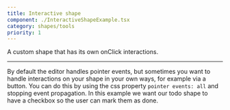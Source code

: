 ```yaml
---
title: Interactive shape
component: ./InteractiveShapeExample.tsx
category: shapes/tools
priority: 1
---
```


A custom shape that has its own onClick interactions.

---

By default the editor handles pointer events, but sometimes you want to handle interactions on your shape in your own ways, for example via a button. You can do this by using the css property `pointer events: all` and stopping event propagation. In this example we want our todo shape to have a checkbox so the user can mark them as done.
